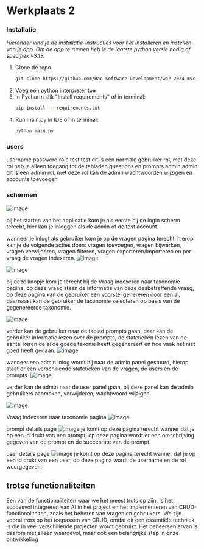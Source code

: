 # Werkplaats 2



### Installatie

_Hieronder vind je de installatie-instructies voor het installeren en instellen van je app.
Om de app te runnen heb je de laatste python versie nodig of specifiek v3.13._

1. Clone de repo
   ```sh
   git clone https://github.com/Rac-Software-Development/wp2-2024-mvc-1c1-de-samengestelden.git
   ```
2. Voeg een python interpreter toe 
3. In Pycharm klik "Install requirements" of in terminal:
   ```sh
   pip install -r requirements.txt
   ```
5. Run main.py in IDE of in terminal:
   ```sh
   python main.py
   ```
### users
username         password         role
test             test             dit is een normale gebruiker rol, met deze rol heb je alleen toegang tot de tabladen questions en prompts
admin            admin            dit is een admin rol, met deze rol kan de admin wachtwoorden wijzigen en accounts toevoegen

### schermen

![image](https://github.com/user-attachments/assets/dbd0dc83-4e70-4015-80cd-43df97662fdc)

bij het starten van het applicatie kom je als eerste bij de login scherm terecht, hier kan je inloggen als de admin of de test account.

wanneer je inlogt als gebruiker kom je op de vragen pagina terecht, hierop kan je de volgende acties doen: vragen toevoegen, vragen bijwerken, vragen verwijderen, vragen filteren, vragen exporteren/importeren en per vraag de vragen indexeren.
![image](https://github.com/user-attachments/assets/9564028d-e71e-4fc7-a869-c9158e0f68cd)

![image](https://github.com/user-attachments/assets/b468efca-353c-42c0-9d0d-8b81654a9b31)

bij deze knopje kom je terecht bij de Vraag indexeren naar taxonomie pagina, op deze vraag staan de informatie van deze desbetreffende vraag, op deze pagina kan de gebruiker een voorstel genereren door een ai, daarnaast kan de gebruiker de taxonomie selecteren op basis van de gegenereerde taxonomie.

![image](https://github.com/user-attachments/assets/c6a50e0b-f5fb-405a-9388-0bf523283466)

verder kan de gebruiker naar de tablad prompts gaan, daar kan de gebruiker informatie lezen over de prompts, de statetieken lezen van de aantal keren de ai de goede taxonie heeft gegenereert en hoe vaak het niet goed heeft gedaan.
![image](https://github.com/user-attachments/assets/64743a49-b2b8-408f-89dc-e1a0d3c299f4)


wanneer een admin inlog wordt hij naar de admin panel gestuurd, hierop staat er een verschillende statetieken van de vragen, de users en de prompts.
![image](https://github.com/user-attachments/assets/edad0df4-819d-4e1b-9428-84ac8819e32a)

verder kan de admin naar de user panel gaan, bij deze panel kan de admin gebruikers aanmaken, verwijderen, wachtwoord wijzigen. 

![image](https://github.com/user-attachments/assets/49ed5c4c-36cb-4907-a85a-609290f5787e)

Vraag indexeren naar taxonomie pagina
![image](https://github.com/user-attachments/assets/99e3c79e-3ccc-478b-bffa-5ee8e28b6dc3)


prompt details page
![image](https://github.com/user-attachments/assets/7b1e43e2-ed79-45c3-b486-5982687a757d)
je komt op deze pagina terecht wanner dat je op een id drukt van een prompt, op deze pagina wordt er een omschrijving gegeven van de prompt en de succesrate van de prompt.

 user details page
![image](https://github.com/user-attachments/assets/c19fffea-9c31-4d21-9017-06a69eb02dea)
je komt op deze pagina terecht wanner dat je op een id drukt van een user, op deze pagina wordt de username en de rol weergegeven.

## trotse functionaliteiten
Een van de functionaliteiten waar we het meest trots op zijn, is het succesvol integreren van AI in het project en het implementeren van CRUD-functionaliteiten, zoals het beheren van vragen en gebruikers. We zijn vooral trots op het toepassen van CRUD, omdat dit een essentiële techniek is die in veel verschillende projecten wordt gebruikt. Het beheersen ervan is daarom niet alleen waardevol, maar ook een belangrijke stap in onze ontwikkeling
